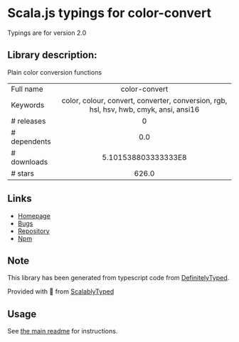 
# Scala.js typings for color-convert

Typings are for version 2.0

## Library description:
Plain color conversion functions

|                    |                 |
| ------------------ | :-------------: |
| Full name          | color-convert |
| Keywords           | color, colour, convert, converter, conversion, rgb, hsl, hsv, hwb, cmyk, ansi, ansi16 |
| # releases         | 0 |
| # dependents       | 0.0 |
| # downloads        | 5.101538803333333E8 |
| # stars            | 626.0 |

## Links
- [Homepage](https://github.com/Qix-/color-convert#readme)
- [Bugs](https://github.com/Qix-/color-convert/issues)
- [Repository](https://github.com/Qix-/color-convert)
- [Npm](https://www.npmjs.com/package/color-convert)
    


## Note
This library has been generated from typescript code from [DefinitelyTyped](https://definitelytyped.org).

Provided with :purple_heart: from [ScalablyTyped](https://github.com/oyvindberg/ScalablyTyped)

## Usage
See [the main readme](../../readme.md) for instructions.


